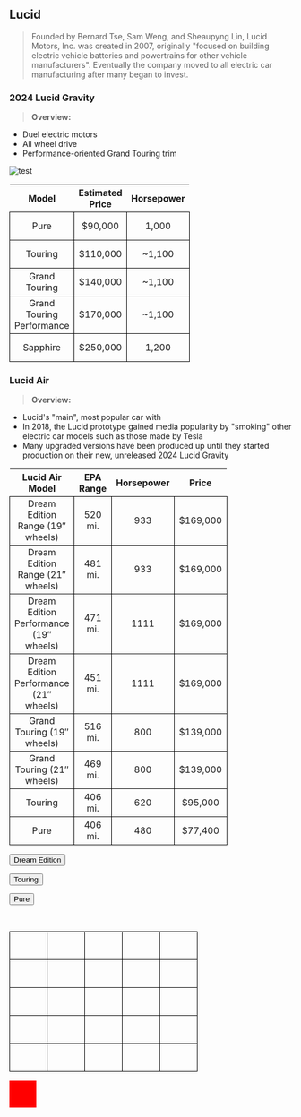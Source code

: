 ## Lucid
> Founded by Bernard Tse, Sam Weng, and Sheaupyng Lin, Lucid Motors, Inc. was created in 2007, originally "focused on building electric vehicle batteries and powertrains for other vehicle manufacturers". Eventually the company moved to all electric car manufacturing after many began to invest. 

### 2024 Lucid Gravity
> **Overview:** 
- Duel electric motors
- All wheel drive
- Performance-oriented Grand Touring trim

![]({{site.baseurl}}/images/gravity.png "test")

| Model | Estimated Price | Horsepower |
| - | - | - |
| Pure | $90,000 | 1,000 |
| Touring | $110,000 | ~1,100 |
| Grand Touring | $140,000 | ~1,100 |
| Grand Touring Performance | $170,000 | ~1,100 |
| Sapphire | $250,000 | 1,200 |


### Lucid Air
> **Overview:**
- Lucid's "main", most popular car with 
- In 2018, the Lucid prototype gained media popularity by "smoking" other electric car models such as those made by Tesla
- Many upgraded versions have been produced up until they started production on their new, unreleased 2024 Lucid Gravity 

| Lucid Air Model | EPA Range | Horsepower | Price |
| - | - | - | - |
| Dream Edition Range (19″ wheels) | 520 mi. | 933 | $169,000 |
| Dream Edition Range (21″ wheels) | 481 mi. | 933 | $169,000 |
| Dream Edition Performance (19″ wheels) | 471 mi. | 1111 | $169,000 |
| Dream Edition Performance (21″ wheels) | 451 mi. | 1111 | $169,000 |
| Grand Touring (19″ wheels) | 516 mi. | 800 | $139,000 |
| Grand Touring (21″ wheels) | 469 mi. | 800 | $139,000 |
| Touring | 406 mi. | 620 | $95,000 |
| Pure | 406 mi. | 480 | $77,400 |

<button onclick="myFunction()">Dream Edition</button>
<script>
function myFunction() {
  var x = document.createElement("IMG");
  x.setAttribute("src", "dreamedition.png");
  x.setAttribute("width", "304");
  x.setAttribute("height", "228");
  x.setAttribute("alt", "image");
  document.body.appendChild(x);
}
</script>

<button onclick="myFunction()">Touring</button>
<script>
function myFunction() {
  var y = document.createElement("IMG");
  y.setAttribute("src", "air.png");
  y.setAttribute("width", "304");
  y.setAttribute("height", "228");
  y.setAttribute("alt", "image");
  document.body.appendChild(y);
}
</script>

<button onclick="myFunction()">Pure</button>
<script>
function myFunction() {
  var z = document.createElement("IMG");
  z.setAttribute("src", "pure.png");
  z.setAttribute("width", "304");
  z.setAttribute("height", "228");
  z.setAttribute("alt", "image");
  document.body.appendChild(z);
}
</script>

<br>

<html>
  <head>
    <style>
      table {
        border-collapse: collapse;
      }
      td {
        width: 50px;
        height: 50px;
        border: 1px solid black;
        text-align: center;
      }
      #piece {
        width: 48px;
        height: 48px;
        background-color: red;
        position: absolute;
      }
    </style>
  </head>
  <body>
    <table>
      <tr>
        <td id="cell-1"></td>
        <td id="cell-2"></td>
        <td id="cell-3"></td>
        <td id="cell-4"></td>
        <td id="cell-5"></td>
      </tr>
      <tr>
        <td id="cell-6"></td>
        <td id="cell-7"></td>
        <td id="cell-8"></td>
        <td id="cell-9"></td>
        <td id="cell-10"></td>
      </tr>
      <tr>
        <td id="cell-11"></td>
        <td id="cell-12"></td>
        <td id="cell-13"></td>
        <td id="cell-14"></td>
        <td id="cell-15"></td>
      </tr>
      <tr>
        <td id="cell-16"></td>
        <td id="cell-17"></td>
        <td id="cell-18"></td>
        <td id="cell-19"></td>
        <td id="cell-20"></td>
      </tr>
      <tr>
        <td id="cell-21"></td>
        <td id="cell-22"></td>
        <td id="cell-23"></td>
        <td id="cell-24"></td>
        <td id="cell-25"></td>
      </tr>
    </table>
    <div id="piece"></div>
  </body>
</html>
